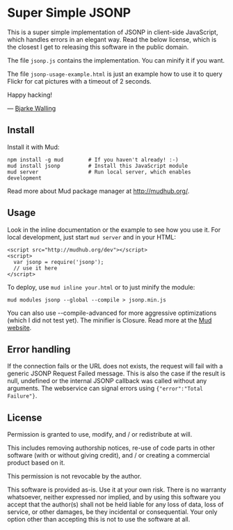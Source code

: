 Super Simple JSONP
==================

This is a super simple implementation of JSONP in client-side JavaScript, which
handles errors in an elegant way. Read the below license, which is the closest
I get to releasing this software in the public domain.

The file `jsonp.js` contains the implementation. You can minify it if you want.

The file `jsonp-usage-example.html` is just an example how to use it to query
Flickr for cat pictures with a timeout of 2 seconds.

Happy hacking!

— [Bjarke Walling](https://twitter.com/walling)


Install
-------

Install it with Mud:

    npm install -g mud        # If you haven't already! :-)
    mud install jsonp         # Install this JavaScript module
    mud server                # Run local server, which enables development

Read more about Mud package manager at <http://mudhub.org/>.


Usage
-----

Look in the inline documentation or the example to see how you use it. For
local development, just start `mud server` and in your HTML:

    <script src="http://mudhub.org/dev"></script>
    <script>
      var jsonp = require('jsonp');
      // use it here
    </script>

To deploy, use `mud inline your.html` or to just minify the module:

    mud modules jsonp --global --compile > jsonp.min.js

You can also use --compile-advanced for more aggressive optimizations (which I
did not test yet). The minifier is Closure. Read more at the
[Mud website](http://mudhub.org/).


Error handling
--------------

If the connection fails or the URL does not exists, the request will fail with
a generic JSONP Request Failed message. This is also the case if the result is
null, undefined or the internal JSONP callback was called without any
arguments. The webservice can signal errors using `{"error":"Total Failure"}`.


License
-------

Permission is granted to use, modify, and / or redistribute at will.

This includes removing authorship notices, re-use of code parts in other
software (with or without giving credit), and / or creating a commercial
product based on it.

This permission is not revocable by the author.

This software is provided as-is. Use it at your own risk. There is no warranty
whatsoever, neither expressed nor implied, and by using this software you
accept that the author(s) shall not be held liable for any loss of data, loss
of service, or other damages, be they incidental or consequential. Your only
option other than accepting this is not to use the software at all.
